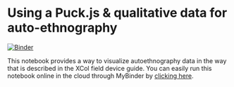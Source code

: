 # Using a Puck.js & qualitative data for auto-ethnography

[![Binder](https://mybinder.org/badge_logo.svg)](https://mybinder.org/v2/gh/PeerProducedResearch/autoethnography-puck/HEAD?urlpath=notebooks%2Fpuck-auto-ethnography.ipynb)

This notebook provides a way to visualize autoethnography data in the way that is described in the XCol field device guide. You can easily run this notebook online in the cloud through MyBinder by [clicking here](https://mybinder.org/v2/gh/PeerProducedResearch/autoethnography-puck/HEAD?urlpath=notebooks%2Fpuck-auto-ethnography.ipynb).

